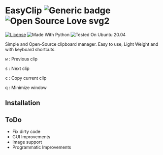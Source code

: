 # EasyClip ![Generic badge](https://img.shields.io/badge/Status-Beta-Yellow.svg) ![Open Source Love svg2](https://badges.frapsoft.com/os/v2/open-source.svg?v=103)

[![License](https://img.shields.io/badge/License-Apache%202.0-success.svg)](https://opensource.org/licenses/Apache-2.0)
![Made With Python](https://img.shields.io/badge/Made%20With-Python-blue)
![Tested On Ubuntu 20.04](https://img.shields.io/badge/Tested%20On-Ubuntu%2020.04-orange)

Simple and Open-Source clipboard manager. Easy to use, Light Weight and with keyboard shortcuts.

<kbd>w</kbd> : Previous clip

<kbd>s</kbd> : Next clip

<kbd>c</kbd> : Copy current clip

<kbd>q</kbd> : Minimize window


## Installation

## ToDo
- Fix dirty code
- GUI Improvements
- Image support
- Programmatic Improvements